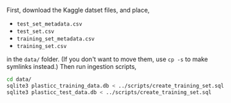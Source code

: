 First, download the Kaggle datset files, and place,

* `test_set_metadata.csv`
* `test_set.csv`
* `training_set_metadata.csv`
* `training_set.csv`

in the `data/` folder. (If you don't want to move them, use `cp -s` to make symlinks
instead.) Then run ingestion scripts,

```sh
cd data/
sqlite3 plasticc_training_data.db < ../scripts/create_training_set.sql
sqlite3 plasticc_test_data.db < ../scripts/create_training_set.sql
```
